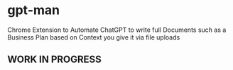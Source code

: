 # gpt-man
Chrome Extension to Automate ChatGPT to write full Documents such as a Business Plan based on Context you give it via file uploads

## WORK IN PROGRESS
